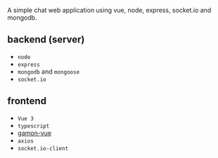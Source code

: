 A simple chat web application using vue, node, express, socket.io and mongodb.

## backend (server)
-  `node`
-  `express`
-  `mongodb` and `mongoose`
- `socket.io`

## frontend
-  `Vue 3`
-  `typescript`
-  [gamon-vue](https://github.com/mahziyar-es/gamon-vue)
- `axios`
- `socket.io-client`

